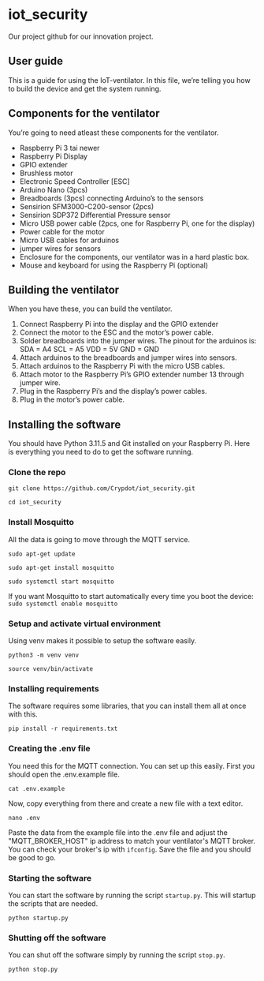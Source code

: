 # iot_security
Our project github for our innovation project. 

## User guide

This is a guide for using the IoT-ventilator. In this file, we’re telling you how to build the device and get the system running.

## Components for the ventilator

You’re going to need atleast these components for the ventilator.

- Raspberry Pi 3 tai newer
- Raspberry Pi Display
- GPIO extender 
- Brushless motor 
- Electronic Speed Controller [ESC]
- Arduino Nano (3pcs)
- Breadboards (3pcs) connecting Arduino’s to the sensors
- Sensirion SFM3000-C200-sensor (2pcs)
- Sensirion SDP372 Differential Pressure sensor
- Micro USB power cable (2pcs, one for Raspberry Pi, one for the display)
- Power cable for the motor
- Micro USB cables for arduinos
- jumper wires for sensors
- Enclosure for the components, our ventilator was in a hard plastic box.
- Mouse and keyboard for using the Raspberry Pi (optional)

## Building the ventilator
When you have these, you can build the ventilator.

1.	Connect Raspberry Pi into the display and the GPIO extender
2.	Connect the motor to the ESC and the motor’s power cable.
3.	Solder breadboards into the jumper wires.
    The pinout for the arduinos is:
    SDA = A4
    SCL = A5
    VDD = 5V
    GND = GND 
5.	Attach arduinos to the breadboards and jumper wires into sensors.
6.	Attach arduinos to the Raspberry Pi with the micro USB cables.
7.	Attach motor to the Raspberry Pi’s GPIO extender number 13 through jumper wire.
8.	Plug in the Raspberry Pi’s and the display’s power cables.
9.	Plug in the motor’s power cable.

## Installing the software

You should have Python 3.11.5 and Git installed on your Raspberry Pi. 
Here is everything you need to do to get the software running.

### Clone the repo

```git clone https://github.com/Crypdot/iot_security.git```

```cd iot_security```

### Install Mosquitto

All the data is going to move through the MQTT service.

```sudo apt-get update```

```sudo apt-get install mosquitto```

```sudo systemctl start mosquitto```

If you want Mosquitto to start automatically every time you boot the device: ```sudo systemctl enable mosquitto```

### Setup and activate virtual environment

Using venv makes it possible to setup the software easily.

```python3 -m venv venv```

```source venv/bin/activate```

### Installing requirements

The software requires some libraries, that you can install them all at once with this.

```pip install -r requirements.txt```

### Creating the .env file

You need this for the MQTT connection. You can set up this easily. First you should open the .env.example file.

```cat .env.example```

Now, copy everything from there and create a new file with a text editor.

```nano .env```

Paste the data from the example file into the .env file and adjust the "MQTT_BROKER_HOST" ip address to match your ventilator's MQTT broker. You can check your broker's ip with ```ifconfig```. Save the file and you should be good to go.

### Starting the software

You can start the software by running the script ```startup.py```. This will startup the scripts that are needed.

```python startup.py```

### Shutting off the software

You can shut off the software simply by running the script ```stop.py```.

```python stop.py```
